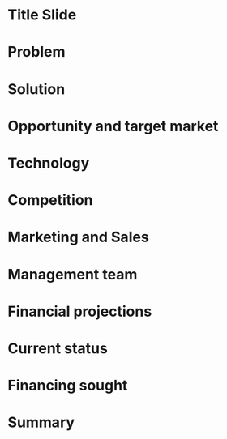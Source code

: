 

# Title Slide

# Problem

# Solution

# Opportunity and target market

# Technology

# Competition

# Marketing and Sales

# Management team

# Financial projections

# Current status

# Financing sought

# Summary